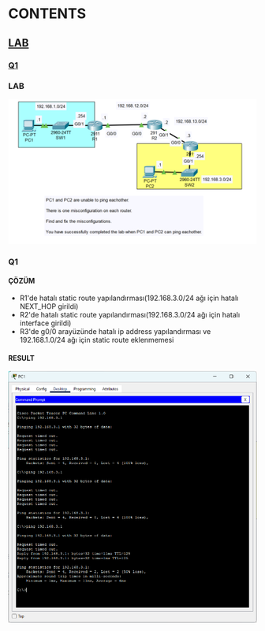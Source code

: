 # CONTENTS

## [LAB](#lab)
### [Q1](#q1)

### <a name="lab"></a>LAB

<img src="../00-files/PacketTracer_Qu6zzNCEvs.png" alt="Resim" width="800">

### <a name="q1"></a>Q1

#### ÇÖZÜM
- R1'de hatalı static route yapılandırması(192.168.3.0/24 ağı için hatalı NEXT_HOP girildi)
- R2'de hatalı static route yapılandırması(192.168.3.0/24 ağı için hatalı interface girildi)
- R3'de g0/0 arayüzünde hatalı ip address yapılandırması ve 192.168.1.0/24 ağı için static route eklenmemesi

#### RESULT

<img src="../00-files/PacketTracer_uUtGik8kKr.png" alt="Resim" width="800">